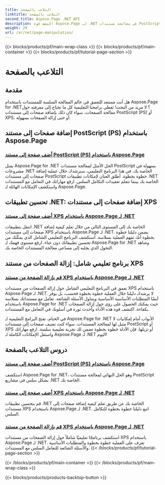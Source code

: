 ```yaml
---
title: التلاعب بالصفحة
linktitle: التلاعب بالصفحة
second_title: Aspose.Page .NET API
description: اكتشف قوة Aspose.Page لـ .NET في معالجة مستندات PostScript وXPS. تعلم كيفية إضافة الصفحات وتحسينها وإزالتها من خلال برامجنا التعليمية الشاملة.
weight: 29
url: /ar/net/page-manipulation/
---
```


{{< blocks/products/pf/main-wrap-class >}}
{{< blocks/products/pf/main-container >}}
{{< blocks/products/pf/tutorial-page-section >}}

# التلاعب بالصفحة


## مقدمة

هل أنت مستعد للتعمق في عالم المعالجة السلسة للمستندات باستخدام Aspose.Page for .NET؟ لا مزيد من البحث! تغطي برامجنا التعليمية كل ما تحتاج إلى معرفته حول معالجة الصفحات، سواء كان ذلك بإضافة صفحات إلى مستندات PostScript (PS) أو XPS، أو حتى إزالة الصفحات بسهولة.

## إضافة صفحات إلى مستند PostScript (PS) باستخدام Aspose.Page
### [أضف صفحة إلى مستند PostScript (PS) باستخدام Aspose.Page](./add-page-to-postscript-ps-document/)

يمثل Aspose.Page for .NET الحل الأمثل لمعالجة مستندات PostScript بسهولة في مشروعات .NET الخاصة بك. في هذا البرنامج التعليمي، سنرشدك خلال عملية إضافة صفحات إلى مستندات PostScript خطوة بخطوة. أطلق العنان لإمكانات تطبيقات .NET الخاصة بك بينما تتعلم تعقيدات التكامل السلس. ارفع مهاراتك في التعامل مع المستندات واستكشف الإمكانات الهائلة لـ Aspose.Page.

## تحسين تطبيقات .NET: إضافة صفحات إلى مستندات XPS
### [أضف صفحة إلى مستند XPS باستخدام Aspose.Page لـ .NET](./add-page-to-xps-document/)

انتقل بتطبيقات .NET الخاصة بك إلى المستوى التالي من خلال تعلم كيفية إضافة صفحات إلى مستندات XPS باستخدام Aspose.Page لـ .NET. يضمن دليلنا خطوة بخطوة أنك تفهم العملية بسلاسة. استكشف البرنامج التعليمي الشامل الذي يمكّنك من تحسين تطبيقاتك دون عناء. ارفع مستوى فهمك لـ Aspose.Page for .NET وشاهد التحول الذي يجلبه إلى مساعي معالجة المستندات الخاصة بك.

## برنامج تعليمي شامل: إزالة الصفحات من مستند XPS
### [قم بإزالة الصفحة من مستند XPS باستخدام Aspose.Page لـ .NET](./remove-page-from-xps-document/)

تعمق في البرنامج التعليمي الشامل حول إزالة الصفحات من مستندات XPS باستخدام Aspose.Page لـ .NET. لا يرشدك دليلنا خلال العملية خطوة بخطوة فحسب، بل يوفر أيضًا المتطلبات الأساسية الأساسية ويتناول الأسئلة الشائعة. تعامل مع مستنداتك بسلاسة باستخدام Aspose.Page for .NET حيث يمكنك الحصول على رؤى حول إزالة الصفحات بكفاءة. اكتشف قوة هذه الأداة وأحدث ثورة في أسلوبك في التعامل مع المستندات.

في الختام، تفتح البرامج التعليمية لـ Aspose.Page for .NET الأبواب أمام إمكانيات لا مثيل لها لمعالجة المستندات. سواء كنت تضيف صفحات إلى مستندات PostScript أو XPS أو تزيلها، فإن الأدلة خطوة بخطوة تضمن لك تجربة تعليمية سلسة. ارفع مهاراتك واستغل الإمكانات الكاملة لـ Aspose.Page لـ .NET اليوم!
## دروس التلاعب بالصفحة
### [أضف صفحة إلى مستند PostScript (PS) باستخدام Aspose.Page](./add-page-to-postscript-ps-document/)
استكشف Aspose.Page for .NET، وهو الحل النهائي لمعالجة مستندات PostScript بشكل سلس في مشاريع .NET الخاصة بك.
### [أضف صفحة إلى مستند XPS باستخدام Aspose.Page لـ .NET](./add-page-to-xps-document/)
قم بتحسين تطبيقات .NET الخاصة بك عن طريق تعلم كيفية إضافة صفحات إلى مستندات XPS باستخدام Aspose.Page لـ .NET. اتبع دليلنا خطوة بخطوة للتكامل السلس.
### [قم بإزالة الصفحة من مستند XPS باستخدام Aspose.Page لـ .NET](./remove-page-from-xps-document/)
استكشف برنامجًا تعليميًا شاملاً حول إزالة الصفحات من مستندات XPS باستخدام Aspose.Page لـ .NET. تعرف على العملية خطوة بخطوة والمتطلبات الأساسية والأسئلة الشائعة للتعامل السلس مع المستندات.
{{< /blocks/products/pf/tutorial-page-section >}}

{{< /blocks/products/pf/main-container >}}
{{< /blocks/products/pf/main-wrap-class >}}

{{< blocks/products/products-backtop-button >}}

